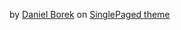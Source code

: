  <i class="fa fa-angle-left" ></i><i class="fa fa-angle-right" ></i>  by [Daniel Borek](#borek) on [SinglePaged theme](https://github.com/t413/SinglePaged)

